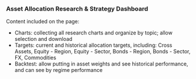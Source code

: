 ### Asset Allocation Research & Strategy Dashboard
Content included on the page:
* Charts: collecting all research charts and organize by topic; allow selection and download
* Targets: current and historical allocation targets, including: Cross Assets, Equity - Region, Equity - Sector, Bonds - Region, Bonds - Sector, FX, Commodities
* Backtest: allow putting in asset weights and see historical performance, and can see by regime performance
